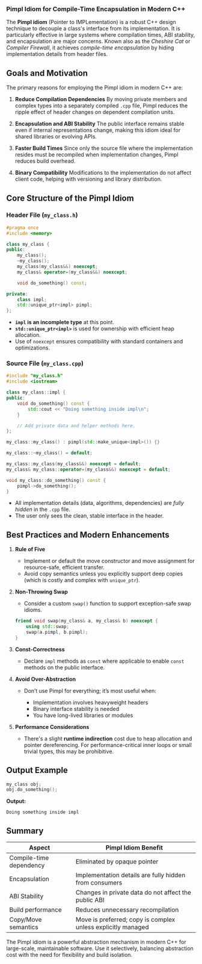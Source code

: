 ### Pimpl Idiom for Compile-Time Encapsulation in Modern C++

The **Pimpl idiom** (Pointer to IMPLementation) is a robust C++ design technique to decouple a class's interface from its implementation. It is particularly effective in large systems where compilation times, ABI stability, and encapsulation are major concerns. Known also as the _Cheshire Cat_ or _Compiler Firewall_, it achieves _compile-time encapsulation_ by hiding implementation details from header files.

## Goals and Motivation

The primary reasons for employing the Pimpl idiom in modern C++ are:

1. **Reduce Compilation Dependencies**
   By moving private members and complex types into a separately compiled `.cpp` file, Pimpl reduces the ripple effect of header changes on dependent compilation units.

2. **Encapsulation and ABI Stability**
   The public interface remains stable even if internal representations change, making this idiom ideal for shared libraries or evolving APIs.

3. **Faster Build Times**
   Since only the source file where the implementation resides must be recompiled when implementation changes, Pimpl reduces build overhead.

4. **Binary Compatibility**
   Modifications to the implementation do not affect client code, helping with versioning and library distribution.

## Core Structure of the Pimpl Idiom

### Header File (`my_class.h`)

```cpp
#pragma once
#include <memory>

class my_class {
public:
    my_class();
    ~my_class();
    my_class(my_class&&) noexcept;
    my_class& operator=(my_class&&) noexcept;

    void do_something() const;

private:
    class impl;
    std::unique_ptr<impl> pimpl;
};
```

- **`impl` is an incomplete type** at this point.
- **`std::unique_ptr<impl>`** is used for ownership with efficient heap allocation.
- Use of `noexcept` ensures compatibility with standard containers and optimizations.

### Source File (`my_class.cpp`)

```cpp
#include "my_class.h"
#include <iostream>

class my_class::impl {
public:
    void do_something() const {
        std::cout << "Doing something inside impl\n";
    }

    // Add private data and helper methods here.
};

my_class::my_class() : pimpl(std::make_unique<impl>()) {}

my_class::~my_class() = default;

my_class::my_class(my_class&&) noexcept = default;
my_class& my_class::operator=(my_class&&) noexcept = default;

void my_class::do_something() const {
    pimpl->do_something();
}
```

- All implementation details (data, algorithms, dependencies) are _fully hidden_ in the `.cpp` file.
- The user only sees the clean, stable interface in the header.

## Best Practices and Modern Enhancements

1. **Rule of Five**

   - Implement or default the move constructor and move assignment for resource-safe, efficient transfer.
   - Avoid copy semantics unless you explicitly support deep copies (which is costly and complex with `unique_ptr`).

2. **Non-Throwing Swap**

   - Consider a custom `swap()` function to support exception-safe swap idioms.

   ```cpp
   friend void swap(my_class& a, my_class& b) noexcept {
       using std::swap;
       swap(a.pimpl, b.pimpl);
   }
   ```

3. **Const-Correctness**

   - Declare `impl` methods as `const` where applicable to enable `const` methods on the public interface.

4. **Avoid Over-Abstraction**

   - Don’t use Pimpl for everything; it’s most useful when:

     - Implementation involves heavyweight headers
     - Binary interface stability is needed
     - You have long-lived libraries or modules

5. **Performance Considerations**

   - There's a slight **runtime indirection** cost due to heap allocation and pointer dereferencing. For performance-critical inner loops or small trivial types, this may be prohibitive.

## Output Example

```cpp
my_class obj;
obj.do_something();
```

**Output:**

```
Doing something inside impl
```

## Summary

| Aspect                  | Pimpl Idiom Benefit                                          |
| ----------------------- | ------------------------------------------------------------ |
| Compile-time dependency | Eliminated by opaque pointer                                 |
| Encapsulation           | Implementation details are fully hidden from consumers       |
| ABI Stability           | Changes in private data do not affect the public ABI         |
| Build performance       | Reduces unnecessary recompilation                            |
| Copy/Move semantics     | Move is preferred; copy is complex unless explicitly managed |

The Pimpl idiom is a powerful abstraction mechanism in modern C++ for large-scale, maintainable software. Use it selectively, balancing abstraction cost with the need for flexibility and build isolation.
